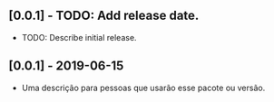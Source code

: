 ## [0.0.1] - TODO: Add release date.

* TODO: Describe initial release.
## [0.0.1] - 2019-06-15

* Uma descrição para pessoas que usarão esse pacote ou versão.